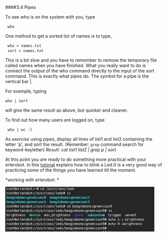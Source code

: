 
####3.4 Pipes

To see who is on the system with you, type

```
 who
 ```

One method to get a sorted list of names is to type,

```
 who > names.txt
 sort < names.txt
 ```

This is a bit slow and you have to remember to remove the temporary file called names when you have finished. What you really want to do is connect the output of the who command directly to the input of the sort command. This is exactly what pipes do. The symbol for a pipe is the vertical bar |

For example, typing

```
who | sort
```

will give the same result as above, but quicker and cleaner.

To find out how many users are logged on, type

```
 who | wc -l
 ```
As *exercise* using pipes, display all lines of list1 and list2 containing the letter 'p', and sort the result. (Remenber: `grep` command search for keyword-keyletter)
*Result:  cat list1 list2 | grep p | sort*

At this point you are ready to do something more practical with your erlerobot. In this [tutorial](http://erlerobot.github.io/erle_gitbook/en/Blink.html) explains how to blink a Led.It is a very good way of practicing some of the things you have learned till the moment.

*working with erlerobot: *

![erle_blink](img3/blink.jpg)
